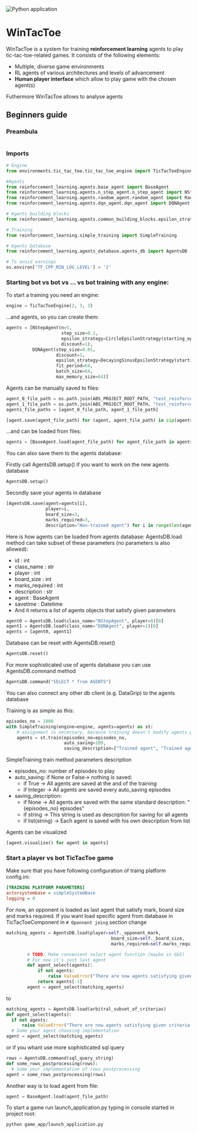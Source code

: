 ![Python application](https://github.com/engineerskkw/WinTacToe/workflows/Python%20application/badge.svg)

# WinTacToe
WinTacToe is a system for training **reinforcement learning** agents to play tic-tac-toe-related games.
It consists of the following elements:
* Multiple, diverse game environments
* RL agents of various architectures and levels of advancement
* **Human player interface** which allow to play game with the chosen agent(s)

Futhermore WinTacToe allows to analyse agents



## Beginners guide
### Preambula
```python

```

### Imports
```python
# Engine
from environments.tic_tac_toe.tic_tac_toe_engine import TicTacToeEngine

#Agents
from reinforcement_learning.agents.base_agent import BaseAgent
from reinforcement_learning.agents.n_step_agent.n_step_agent import NStepAgent
from reinforcement_learning.agents.random_agent.random_agent import RandomAgent
from reinforcement_learning.agents.dqn_agent.dqn_agent import DQNAgent

# Agents building blocks
from reinforcement_learning.agents.common_building_blocks.epsilon_strategy import ConstantEpsilonStrategy, CircleEpsilonStrategy, DecayingSinusEpsilonStrategy

# Training
from reinforcement_learning.simple_training import SimpleTraining

# Agents Database
from reinforcement_learning.agents_database.agents_db import AgentsDB

# To avoid warnings
os.environ['TF_CPP_MIN_LOG_LEVEL'] = '2'
```
### Starting bot vs bot vs ... vs bot training with any engine:

To start a training you need an engine:
```python
engine = TicTacToeEngine(2, 3, 3)
```

...and agents, so you can create them:
```python
agents = [NStepAgent(n=5,
                     step_size=0.1,
                     epsilon_strategy=CircleEpsilonStrategy(starting_epsilon_value=0.1, exploration_part=0.7),
                     discount=1),
          DQNAgent(step_size=0.01,
                   discount=1,
                   epsilon_strategy=DecayingSinusEpsilonStrategy(starting_epsilon_value=0.1, exploration_part=0.7),
                   fit_period=64,
                   batch_size=64,
                   max_memory_size=64)]
```
Agents can be manually saved to files:
```python
agent_0_file_path = os.path.join(ABS_PROJECT_ROOT_PATH, "test_reinforcement_learning", "common_building_blocks", "trained_agents", "agent0.rl_agent")
agent_1_file_path = os.path.join(ABS_PROJECT_ROOT_PATH, "test_reinforcement_learning", "common_building_blocks", "trained_agents", "agent1.rl_agent")
agents_file_paths = [agent_0_file_path, agent_1_file_path]

[agent.save(agent_file_path) for (agent, agent_file_path) in zip(agents, agents_file_paths)]
```
...and can be loaded from files:
```python
agents = [BaseAgent.load(agent_file_path) for agent_file_path in agents_file_paths]
```

You can also save them to the agents database:

Firstly call AgentsDB.setup() if you want to work on the new agents database
```python
AgentsDB.setup()
```

Secondly save your agents in database
```python
[AgentsDB.save(agent=agents[i],
               player=i,
               board_size=3,
               marks_required=3,
               description="Non-trained agent") for i in range(len(agents))]
```
Here is how agents can be loaded from agents database:
AgentsDB.load method can take subset of these parameters (no parameters is also allowed):
- id : int
- class_name : str
- player : int
- board_size : int
- marks_required : int
- description : str
- agent : BaseAgent
- savetime : Datetime
- And it returns a list of agents objects that satisfy given parameters
```python
agent0 = AgentsDB.load(class_name="NStepAgent", player=0)[0]
agent1 = AgentsDB.load(class_name="DQNAgent", player=1)[0]
agents = [agent0, agent1]
```

Database can be reset with AgentsDB.reset()
```python
AgentsDB.reset()
```

For more sophisticated use of agents database you can use AgentsDB.command method
```python
AgentsDB.command("SELECT * from AGENTS")
```

You can also connect any other db client (e.g. DataGrip) to the agents database

Training is as simple as this:
```python
episodes_no = 1000
with SimpleTraining(engine=engine, agents=agents) as st:
    # assignment is necessary, because training doesn't modify agents provided in constructor
    agents = st.train(episodes_no=episodes_no,
                      auto_saving=100,
                      saving_description=["Trained agent", "Trained agent"])
```
SimpleTraining train method parameters description
- episodes_no: number of episodes to play
- auto_saving:
if None or False-> nothing is saved:
  - if True -> All agents are saved at the and of the training
  - if Integer -> All agents are saved every auto_saving episodes
- saving_description:
  - if None -> All agents are saved with the same standard description: "{episodes_no} episodes"
  - if string -> This string is used as description for saving for all agents
  - if list(string) -> Each agent is saved with his own description from list

Agents can be visualized
```python
[agent.visualize() for agent in agents]
```

### Start a player vs bot TicTacToe game
Make sure that you have following configuration of traing platform config.ini:
```ini
[TRAINING PLATFORM PARAMETERS]
actorsystembase = simpleSystemBase
logging = 0
```
For now, an opponent is loaded as last agent that satisfy mark, board size and marks required.
If you want load specific agent from database in TicTacToeComponent in ```# Oponnent joing``` section change
```python
matching_agents = AgentsDB.load(player=self._opponent_mark,
                                        board_size=self._board_size,
                                        marks_required=self.marks_required)  # List of all agents that satisfy criteria

        # TODO: Make convenient select agent function (maybe in GUI)
        # For now it's just last agent
        def agent_select(agents):
            if not agents:
                raise ValueError("There are now agents satisfying given criteria in the Agents Database")
            return agents[-1]
        agent = agent_select(matching_agents)
```
to
```python
matching_agents = AgentsDB.load(arbitral_subset_of_criterias)
def agent_select(agents):
  if not agents:
      raise ValueError("There are now agents satisfying given criteria in the Agents Database")
  # Some your agent choosing implementation
agent = agent_select(matching_agents)
```
or if you whant use more sophisticated sql query
```python
rows = AgentsDB.command(sql_query_string)
def some_rows_postprocessing(rows):
  # Some your implementation of rows postprocessing
agent = some_rows_postprocessing(rows)
```

Another way is to load agent from file:
```python
agent = BaseAgent.load(agent_file_path)
```

To start a game run launch_application.py typing in console started in project root:
```bash
python game_app/launch_application.py
```


